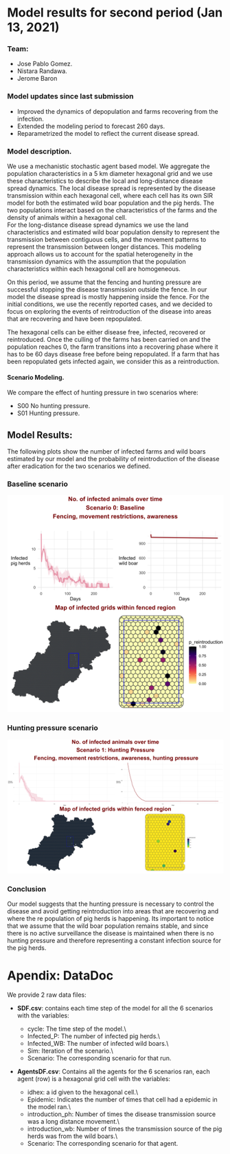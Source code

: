 # Model results for second period (Jan 13, 2021)

### Team:

-   Jose Pablo Gomez.
-   Nistara Randawa.
-   Jerome Baron

### Model updates since last submission
  
  - Improved the dynamics of depopulation and farms recovering from the infection.
  - Extended the modeling period to forecast 260 days.  
  - Reparametrized the model to reflect the current disease spread.

### Model description.

We use a mechanistic stochastic agent based model. We aggregate the population characteristics in a 5 km diameter hexagonal grid and we use these characteristics to describe the local and long-distance disease spread dynamics. The local disease spread is represented by the disease transmission within each hexagonal cell, where each cell has its own SIR model for both the estimated wild boar population and the pig herds. The two populations interact based on the characteristics of the farms and the density of animals within a hexagonal cell.\
For the long-distance disease spread dynamics we use the land characteristics and estimated wild boar population density to represent the transmission between contiguous cells, and the movement patterns to represent the transmission between longer distances. This modeling approach allows us to account for the spatial heterogeneity in the transmission dynamics with the assumption that the population characteristics within each hexagonal cell are homogeneous.

On this period, we assume that the fencing and hunting pressure are successful stopping the disease transmission outside the fence. In our model the disease spread is mostly happening inside the fence. For the initial conditions, we use the recently reported cases, and we decided to focus on exploring the events of reintroduction of the disease into areas that are recovering and have been repopulated.

The hexagonal cells can be either disease free, infected, recovered or reintroduced. Once the culling of the farms has been carried on and the population reaches 0, the farm transitions into a recovering phase where it has to be 60 days disease free before being repopulated. If a farm that has been repopulated gets infected again, we consider this as a reintroduction.

#### Scenario Modeling.

We compare the effect of hunting pressure in two scenarios where:
  
  - S00 No hunting pressure.  
  - S01 Hunting pressure.  
  

## Model Results:

The following plots show the number of infected farms and wild boars estimated by our model and the probability of reintroduction of the disease after eradication for the two scenarios we defined.  

### Baseline scenario

![](fig_S0_infected-animals.png)

### Hunting pressure scenario

![](fig_S1_infected-animals.png)


### Conclusion

Our model suggests that the hunting pressure is necessary to control the disease and avoid getting reintroduction into areas that are recovering and where the re population of pig herds is happening. Its important to notice that we assume that the wild boar population remains stable, and since there is no active surveillance the disease is maintained when there is no hunting pressure and therefore representing a constant infection source for the pig herds.



# Apendix: DataDoc

We provide 2 raw data files:

-   **SDF.csv**: contains each time step of the model for all the 6 scenarios with the variables:

    -   cycle: The time step of the model.\
    -   Infected\_P: The number of infected pig herds.\
    -   Infected\_WB: The number of infected wild boars.\
    -   Sim: Iteration of the scenario.\
    -   Scenario: The corresponding scenario for that run.

-   **AgentsDF.csv**: Contains all the agents for the 6 scenarios ran, each agent (row) is a hexagonal grid cell with the variables:

    -   idhex: a id given to the hexagonal cell.\
    -   Epidemic: Indicates the number of times that cell had a epidemic in the model ran.\
    -   introduction\_ph: Number of times the disease transmission source was a long distance movement.\
    -   introduction\_wb: Number of times the transmission source of the pig herds was from the wild boars.\
    -   Scenario: The corresponding scenario for that agent.